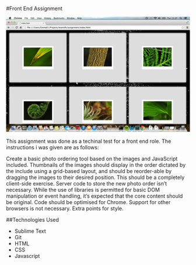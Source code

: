 #Front End Assignment

![](ss1.png?raw=true)


This assignment was done as a techinal test for a front end role. The instructions i was given are as follows:

Create a basic photo ordering tool based on the images and JavaScript included. Thumbnails of the images should display in the order dictated by the include using a grid-based layout, and should be reorder-able by dragging the images to their desired position.
This should be a completely client-side exercise. Server code to store the new photo order isn’t necessary.
While the use of libraries is permitted for basic DOM manipulation or event handling, it’s expected that the core content should be original.
Code should be optimised for Chrome. Support for other browsers is not necessary.
Extra points for style.

##Technologies Used
- Sublime Text
- Git
- HTML
- CSS
- Javascript

